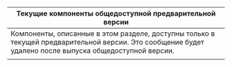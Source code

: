 |                                                                     Текущие компоненты общедоступной предварительной версии                                                                      |
|----------------------------------------------------------------------------------------------------------------------------------------------------------------------|
| Компоненты, описанные в этом разделе, доступны только в текущей предварительной версии. Это сообщение будет удалено после выпуска общедоступной версии. |
|                                                                                                                                                                      |

